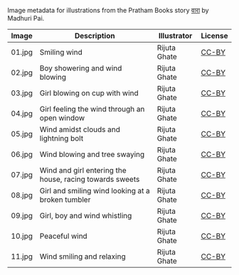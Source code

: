 Image metadata for illustrations from the Pratham Books story [वारा](https://storyweaver.org.in/stories/15-vaaraa) by Madhuri Pai.

Image | Description | Illustrator | License
----- | ----------- | ----------- | -------
01.jpg | Smiling wind | Rijuta Ghate | [CC-BY](https://creativecommons.org/licenses/by/4.0/)
02.jpg | Boy showering and wind blowing | Rijuta Ghate | [CC-BY](https://creativecommons.org/licenses/by/4.0/)
03.jpg | Girl blowing on cup with wind | Rijuta Ghate | [CC-BY](https://creativecommons.org/licenses/by/4.0/)
04.jpg | Girl feeling the wind through an open window | Rijuta Ghate | [CC-BY](https://creativecommons.org/licenses/by/4.0/)
05.jpg | Wind amidst clouds and lightning bolt | Rijuta Ghate | [CC-BY](https://creativecommons.org/licenses/by/4.0/)
06.jpg | Wind blowing and tree swaying | Rijuta Ghate | [CC-BY](https://creativecommons.org/licenses/by/4.0/)
07.jpg | Wind and girl entering the house, racing towards sweets | Rijuta Ghate | [CC-BY](https://creativecommons.org/licenses/by/4.0/)
08.jpg | Girl and smiling wind looking at a broken tumbler | Rijuta Ghate | [CC-BY](https://creativecommons.org/licenses/by/4.0/)
09.jpg | Girl, boy and wind whistling | Rijuta Ghate | [CC-BY](https://creativecommons.org/licenses/by/4.0/)
10.jpg | Peaceful wind | Rijuta Ghate | [CC-BY](https://creativecommons.org/licenses/by/4.0/)
11.jpg | Wind smiling and relaxing | Rijuta Ghate | [CC-BY](https://creativecommons.org/licenses/by/4.0/)
